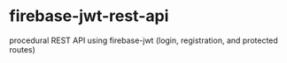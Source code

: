 # firebase-jwt-rest-api
procedural REST API using firebase-jwt (login, registration, and protected routes)
